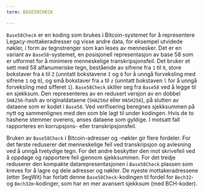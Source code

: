 ```yaml
---
term: BASE58CHECK

---
```

`Base58Check` er en koding som brukes i Bitcoin-systemet for å representere Legacy-mottakeradresser og visse andre data, for eksempel utvidede nøkler, i form av tegnstrenger som kan leses av mennesker. Det er en variant av `Base58`-systemet, en posisjonell representasjon av base 58 som er utformet for å minimere menneskelige transkripsjonsfeil. Det bruker et sett med 58 alfanumeriske tegn, bestående av sifrene fra `1` til `9`, store bokstaver fra `A` til `Z` (unntatt bokstavene `I` og `O` for å unngå forveksling med sifrene `1` og `0`), og små bokstaver fra `a` til `z` (unntatt bokstaven `l` for å unngå forveksling med sifferet `1`). `Base58Check` skiller seg fra `Base58` ved å legge til en sjekksum. Den representeres av en redusert versjon av en dobbel `SHA256`-hash av originaldataene (`SHA256d` eller `HASH256`), på slutten av dataene som er kodet i `Base58`. Ved verifisering beregnes sjekksummen på nytt og sammenlignes med den som ble lagt til under kodingen. Hvis de to hashene stemmer overens, anses dataene som gyldige. I motsatt fall rapporteres en korrupsjons- eller transkripsjonsfeil.

Bruken av `Base58Check` i Bitcoin-adresser og -nøkler gir flere fordeler. For det første reduserer det menneskelige feil ved transkripsjon og avlesning ved å unngå tvetydige tegn. For det andre beskytter den mot skrivefeil ved å oppdage og rapportere feil gjennom sjekksummen. For det tredje reduserer den kompakte datarepresentasjonen i `Base58Check` plassen som kreves for å lagre og dele adresser og nøkler. De nyeste mottakeradressene (etter SegWit) har forlatt denne `Base58Check`-kodingen til fordel for `Bech32`- og `Bech32m`-kodinger, som har en mer avansert sjekksum (med BCH-koder).